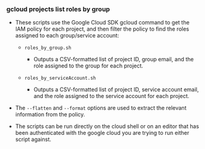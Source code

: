### gcloud projects list roles by group
- These scripts use the Google Cloud SDK gcloud command to get the IAM policy for each project, and then filter the policy to 
find the roles assigned to each group/service account:

  - `roles_by_group.sh`
    -  Outputs a CSV-formatted list of project ID, group email, and the role assigned to the group for each project.
    
  - `roles_by_serviceAccount.sh`
    - Outputs a CSV-formatted list of project ID, service account email, and the role assigned to the service account for each project.
    
- The `--flatten` and `--format` options are used to extract the relevant information from the policy.
- The scripts can be run directly on the cloud shell or on an editor that has been authenticated with the google cloud 
you are trying to run either script against.

